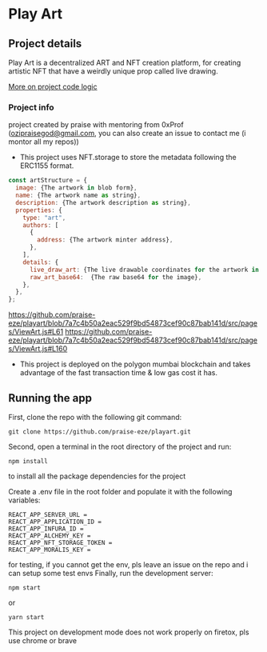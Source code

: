 # Play Art

## Project details

Play Art is a decentralized ART and NFT creation platform, for creating artistic NFT that have a weirdly unique prop called live drawing.

[More on project code logic](https://www.w3resource.com/html5-canvas/html5-canvas-lines.php)

### Project info

project created by praise with mentoring from 0xProf (ozipraisegod@gmail.com, you can also create an issue to contact me (i montor all my repos))

- This project uses NFT.storage to store the metadata following the ERC1155 format.

```js
const artStructure = {
  image: {The artwork in blob form},
  name: {The artwork name as string},
  description: {The artwork description as string},
  properties: {
    type: "art",
    authors: [
      {
        address: {The artwork minter address},
      },
    ],
    details: {
      live_draw_art: {The live drawable coordinates for the artwork in JSON string},
      raw_art_base64:  {The raw base64 for the image},
    },
  },
};
```

https://github.com/praise-eze/playart/blob/7a7c4b50a2eac529f9bd54873cef90c87bab141d/src/pages/ViewArt.js#L61
https://github.com/praise-eze/playart/blob/7a7c4b50a2eac529f9bd54873cef90c87bab141d/src/pages/ViewArt.js#L160

- This project is deployed on the polygon mumbai blockchain and takes advantage of the fast transaction time & low gas cost it has.

## Running the app

First, clone the repo with the following git command:

```
git clone https://github.com/praise-eze/playart.git
```

Second, open a terminal in the root directory of the project and run:

```
npm install
```

to install all the package dependencies for the project

Create a .env file in the root folder and populate it with the following variables:

```
REACT_APP_SERVER_URL =
REACT_APP_APPLICATION_ID =
REACT_APP_INFURA_ID =
REACT_APP_ALCHEMY_KEY =
REACT_APP_NFT_STORAGE_TOKEN =
REACT_APP_MORALIS_KEY =
```

for testing, if you cannot get the env, pls leave an issue on the repo and i can setup some test envs
Finally, run the development server:

```
npm start
```

or

```
yarn start
```

This project on development mode does not work properly on firetox, pls use chrome or brave
